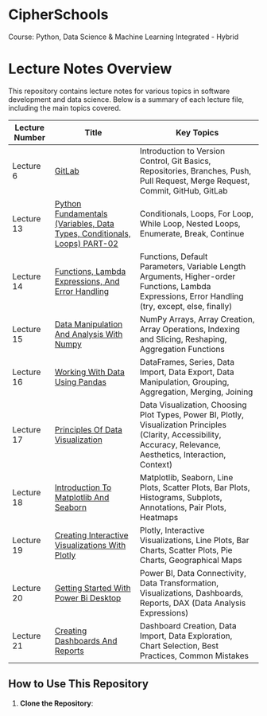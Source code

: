 # CipherSchools
Course: Python, Data Science &amp; Machine Learning Integrated - Hybrid

# Lecture Notes Overview

This repository contains lecture notes for various topics in software development and data science. Below is a summary of each lecture file, including the main topics covered.

| Lecture Number | Title | Key Topics |
|----------------|-------|------------|
| Lecture 6 | [GitLab](Lecture-6%20GitLab.md) | Introduction to Version Control, Git Basics, Repositories, Branches, Push, Pull Request, Merge Request, Commit, GitHub, GitLab |
| Lecture 13 | [Python Fundamentals (Variables, Data Types, Conditionals, Loops) PART-02](Lecture-13%20-%20Python%20Fundamentals%20(Variables,%20Data%20Types,%20Conditionals,%20Loops)%20PART-02.md) | Conditionals, Loops, For Loop, While Loop, Nested Loops, Enumerate, Break, Continue |
| Lecture 14 | [Functions, Lambda Expressions, And Error Handling](Lecture-14%20-%20Functions,%20Lambda%20Expressions,%20And%20Error%20Handling.md) | Functions, Default Parameters, Variable Length Arguments, Higher-order Functions, Lambda Expressions, Error Handling (try, except, else, finally) |
| Lecture 15 | [Data Manipulation And Analysis With Numpy](Lecture-15%20-%20Data%20Manipulation%20And%20Analysis%20With%20Numpy.md) | NumPy Arrays, Array Creation, Array Operations, Indexing and Slicing, Reshaping, Aggregation Functions |
| Lecture 16 | [Working With Data Using Pandas](Lecture-16%20-%20Working%20With%20Data%20Using%20Pandas.md) | DataFrames, Series, Data Import, Data Export, Data Manipulation, Grouping, Aggregation, Merging, Joining |
| Lecture 17 | [Principles Of Data Visualization](Lecture-17%20-%20Principles%20Of%20Data%20Visualization.md) | Data Visualization, Choosing Plot Types, Power BI, Plotly, Visualization Principles (Clarity, Accessibility, Accuracy, Relevance, Aesthetics, Interaction, Context) |
| Lecture 18 | [Introduction To Matplotlib And Seaborn](Lecture-18%20-%20Introduction%20To%20Matplotlib%20And%20Seaborn.md) | Matplotlib, Seaborn, Line Plots, Scatter Plots, Bar Plots, Histograms, Subplots, Annotations, Pair Plots, Heatmaps |
| Lecture 19 | [Creating Interactive Visualizations With Plotly](Lecture-19%20-%20Creating%20Interactive%20Visualizations%20With%20Plotly.md) | Plotly, Interactive Visualizations, Line Plots, Bar Charts, Scatter Plots, Pie Charts, Geographical Maps |
| Lecture 20 | [Getting Started With Power Bi Desktop](Lecture-20%20-%20Getting%20Started%20With%20Power%20Bi%20Desktop.md) | Power BI, Data Connectivity, Data Transformation, Visualizations, Dashboards, Reports, DAX (Data Analysis Expressions) |
| Lecture 21 | [Creating Dashboards And Reports](Lecture-21%20-%20Creating%20Dashboards%20And%20Reports.md) | Dashboard Creation, Data Import, Data Exploration, Chart Selection, Best Practices, Common Mistakes |

## How to Use This Repository

1. **Clone the Repository**:
```